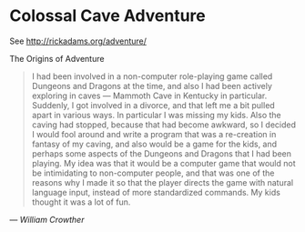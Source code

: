 # Colossal Cave Adventure

See http://rickadams.org/adventure/

The Origins of Adventure

> I had been involved in a non-computer role-playing game called Dungeons and Dragons at the time, and also I had been actively exploring in caves — Mammoth Cave in Kentucky in particular.
> Suddenly, I got involved in a divorce, and that left me a bit pulled apart in various ways. In particular I was missing my kids.
> Also the caving had stopped, because that had become awkward, so I decided I would fool around and write a program that was a re-creation in fantasy of my caving, and also would be a game for the kids, and perhaps some aspects of the Dungeons and Dragons that I had been playing.
> My idea was that it would be a computer game that would not be intimidating to non-computer people, and that was one of the reasons why I made it so that the player directs the game with natural language input, instead of more standardized commands. My kids thought it was a lot of fun.

*— William Crowther*
